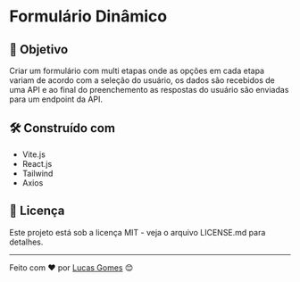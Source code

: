 # Formulário Dinâmico 

## 🚀 Objetivo

Criar um formulário com multi etapas onde as opções em cada etapa variam de acordo com a seleção do usuário, os dados são recebidos de uma API e ao final do preenchemento as respostas do usuário são enviadas para um endpoint da API.

## 🛠️ Construído com

- Vite.js
- React.js
- Tailwind
- Axios

## 📄 Licença

Este projeto está sob a licença MIT - veja o arquivo LICENSE.md para detalhes.

---
Feito com ❤️ por [Lucas Gomes](https://github.com/lucasgr2) 😊